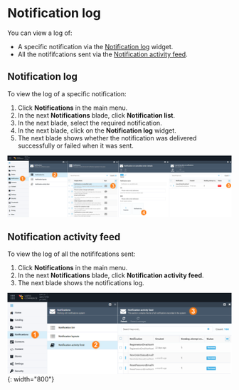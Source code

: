 # Notification log

You can view a log of:

* A specific notification via the [Notification log](notification-log.md#notification-log) widget.
* All the notififcations sent via the [Notification activity feed](notification-log.md#notification-activity-feed).

## Notification log

To view the log of a specific notification:

1. Click **Notifications** in the main menu.
1. In the next **Notifications** blade, click **Notification list**.
1. In the next blade, select the required notification.
1. In the next blade, click on the **Notification log** widget.
1. The next blade shows whether the notification was delivered successfully or failed when it was sent.

![Notification log](media/notification-log-widget-path.png)

## Notification activity feed

To view the log of all the notififcations sent:

1. Click **Notifications** in the main menu.
1. In the next **Notifications** blade, click **Notification activity feed**.
1. The next blade shows the notifications log.

![Notification activity feed](media/notification-activity-feed-path.png){: width="800"}